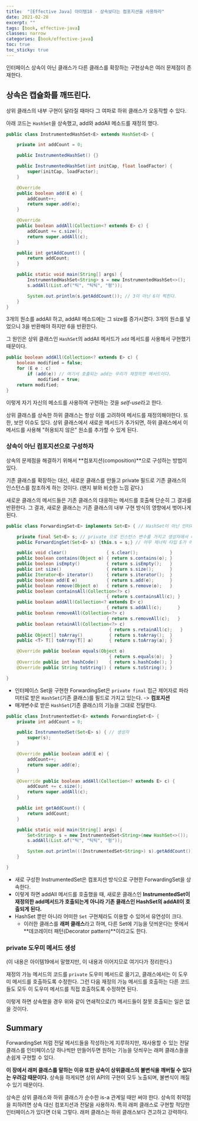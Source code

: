 ```yaml
---
title:  "[Effective Java] 아이템18 - 상속보다는 컴포지션을 사용하라"
date: 2021-02-28
excerpt: ""
tags: [book, effective-java]
classes: narrow
categories: [book/effective-java]
toc: true
toc_sticky: true
---
```


인터페이스 상속이 아닌 클래스가 다른 클래스를 확장하는 구현상속은 여러 문제점이 존재한다.

## 상속은 캡슐화를 깨뜨린다.

상위 클래스의 내부 구현이 달라질 때마다 그 여파로 하위 클래스가 오동작할 수 있다.

아래 코드는 `HashSet`을 상속했고, add와 addAll 메소드를 재정의 했다.

``` java
public class InstrumentedHashSet<E> extends HashSet<E> {

	private int addCount = 0;

	public InstrumentedHashSet() {}

	public InstrumentedHashSet(int initCap, float loadFactor) {
		super(initCap, loadFactor);
	}

	@Override
	public boolean add(E e) {
		addCount++;
		return super.add(e);
	}

	@Override
	public boolean addAll(Collection<? extends E> c) {
		addCount += c.size();
		return super.addAll(c);
	}

	public int getAddCount() {
		return addCount;
	}

	public static void main(String[] args) {
		InstrumentedHashSet<String> s = new InstrumentedHashSet<>();
		s.addAll(List.of("틱", "틱틱", "펑"));

		System.out.println(s.getAddCount()); // 3이 아닌 6이 찍힌다.
	}
}
```

3개의 원소를 addAll 하고, addAll 메소드에는 그 size를 증가시켰다. 3개의 원소를 넣었으니 3을 반환해야 하지만 6을 반환한다.

그 원인은 상위 클래스인 `HashSet`의 addAll 메서드가 `add` 메서드를 사용해서 구현했기 때문이다.

``` java
public boolean addAll(Collection<? extends E> c) {
    boolean modified = false;
    for (E e : c)
        if (add(e)) // 여기서 호출되는 add는 우리가 재정의한 메서드이다.
            modified = true;
    return modified;
}
```

이렇게 자기 자신의 메소드를 사용하여 구현하는 것을 *self-use*라고 한다.

상위 클래스를 상속한 하위 클래스는 항상 이를 고려하여 메서드를 재정의해야한다. 또한, 보안 이슈도 있다. 상위 클래스에서 새로운 메서드가 추가되면, 하위 클래스에서 이 메서드를 사용해 "허용되지 않은" 원소를 추가할 수 있게 된다.

### 상속이 아닌 컴포지션으로 구성하자

상속의 문제점을 해결하기 위해서 **컴포지션(composition)**으로 구성하는 방법이 있다.

기존 클래스를 확장하는 대신, 새로운 클래스를 만들고 private 필드로 기존 클래스의 인스턴스를 참조하게 하는 것이다. (왠지 뷰와 비슷한 느낌 같다.)


새로운 클래스의 메서드들은 기존 클래스의 대응하는 메서드를 호출해 단순히 그 결과를 반환한다. 그 결과, 새로운 클래스는 기존 클래스의 내부 구현 방식의 영향에서 벗어나게 된다.

``` java
public class ForwardingSet<E> implements Set<E> { // HashSet이 아닌 인터페이스 타입을 구현한다.

    private final Set<E> s; // private 으로 인스턴스 변수를 가지고 생성자에서 매개변수로 받는다.
    public ForwardingSet(Set<E> s) {this.s = s;} // 아무 제너릭 타입 E가 아닌 Set 타입 E를 지정한다.

    public void clear()               { s.clear();            }
    public boolean contains(Object o) { return s.contains(o); }
    public boolean isEmpty()          { return s.isEmpty();   }
    public int size()                 { return s.size();      }
    public Iterator<E> iterator()     { return s.iterator();  }
    public boolean add(E e)           { return s.add(e);      }
    public boolean remove(Object o)   { return s.remove(o);   }
    public boolean containsAll(Collection<?> c)
                                   	  { return s.containsAll(c); }
    public boolean addAll(Collection<? extends E> c)
    								  { return s.addAll(c);      }
    public boolean removeAll(Collection<?> c)
                                   	  { return s.removeAll(c);   }
    public boolean retainAll(Collection<?> c)
                                   	   { return s.retainAll(c);   }
    public Object[] toArray()          { return s.toArray();  }
    public <T> T[] toArray(T[] a)      { return s.toArray(a); }

    @Override public boolean equals(Object o)
                                       { return s.equals(o);  }
    @Override public int hashCode()    { return s.hashCode(); }
    @Override public String toString() { return s.toString(); }

}
```

- 인터페이스 Set을 구현한 ForwardingSet은 `private final` 접근 제어자로 파라미터로 받은 `HashSet`(기존 클래스)를 필드로 가지고 있는다. -> **컴포지션**
- 매개변수로 받은 `HashSet`(기존 클래스)의 기능을 그대로 전달한다.

``` java
public class InstrumentedSet<E> extends ForwardingSet<E> {
	private int addCount = 0;

	public InstrumentedSet(Set<E> s) { // 생성자
		super(s);
	}

	@Override public boolean add(E e) {
		addCount++;
		return super.add(e);
	}

	@Override public boolean addAll(Collection<? extends E> c) {
		addCount += c.size();
		return super.addAll(c);
	}

	public int getAddCount() {
		return addCount;
	}

	public static void main(String[] args) {
		Set<String> s = new InstrumentedSet<String>(new HashSet<>());
		s.addAll(List.of("틱", "틱틱", "펑"));

		System.out.println(((InstrumentedSet<String>) s).getAddCount()); // 3 반환
	}

}
```

- 새로 구성한 InstrumentedSet은 컴포지션 방식으로 구현한 ForwardingSet을 상속한다.
- 이렇게 하면 addAll 메서드를 호출했을 때, 새로운 클래스인 **InstrumentedSet이 재정의한 add메서드가 호출되는게 아니라 기존 클래스인 HashSet의 addAll이 호출되게 된다.**
- HashSet 뿐만 아니라 어떠한 `Set` 구현체라도 이용할 수 있어서 유연성이 크다.
  - 이러한 클래스를 **래퍼 클래스**라고 하며, 다른 Set에 기능을 덧씌운다는 뜻에서 **데코레이터 패턴(Decorator pattern)**이라고도 한다.

### private 도우미 메서드 생성

(이 내용은 아이템19에서 말했지만, 이 내용과 이어지므로 여기다가 정리한다.)

재정의 가능 메서드의 코드를 `private` 도우미 메서드로 옮기고, 클래스에서는 이 도우미 메서드를 호출하도록 수정한다. 그런 다음 재정의 가능 메서드를 호출하는 다른 코드들도 모두 이 도우미 메서드를 직접 호출하도록 수정하면 된다.

이렇게 하면 상속했을 경우 위와 같이 연쇄적으로(?) 메서드들이 잘못 호출되는 일은 없을 것이다.

## Summary

ForwardingSet 처럼 전달 메서드들을 작성하는게 지루하지만, 재사용할 수 있는 전달 클래스를 인터페이스당 하나씩만 만들어두면 원하는 기능을 덧씌우는 래퍼 클래스들을 손쉽게 구현할 수 있다.

**이 장에서 래퍼 클래스를 말하는 이유 또한 상속이 상위클래스의 불변식을 깨버릴 수 있다는 우려감 때문이다.** 상속을 하게되면 상위 API의 구현이 모두 노출되며, 불변식이 깨질 수 있기 때문이다.

상속은 상위 클래스와 하위 클래스가 순수한 is-a 관계일 때만 써야 한다. 상속의 취약점을 피하려면 상속 대신 컴포지션과 전달을 사용하자. 특히 래퍼 클래스로 구현할 적당한 인터페이스가 있다면 더욱 그렇다. 래퍼 클래스는 하위 클래스보다 견고하고 강력하다.
